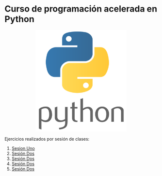 # Curso de programación acelerada en Python
<p align="center">
<img src="logopython.png" width="300">
</p>
Ejercicios realizados por sesión de clases:

1. [Sesion Uno](/sesion1/README.md) 
2. [Sesión Dos](/sesion2/README.md)
3. [Sesión Dos](/sesion3/README.md)
4. [Sesión Dos](/sesion4/README.md)
5. [Sesión Dos](/sesion5/README.md)
